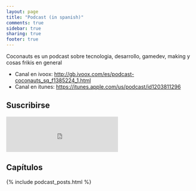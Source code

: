 ```yaml
---
layout: page
title: "Podcast (in spanish)"
comments: true
sidebar: true
sharing: true
footer: true
---
```


Coconauts es un podcast sobre tecnologia, desarrollo, gamedev, making y cosas frikis en general

* Canal en ivoox: http://gb.ivoox.com/es/podcast-coconauts_sq_f1385224_1.html
* Canal en itunes: https://itunes.apple.com/us/podcast/id1203811296

## Suscribirse

<iframe id='button_subscribe_ivoox385224' src='http://www.ivoox.com/_p3_385224_1.html?c1=ff6600&c2=ffffff&c3=000000' frameborder='0' allowfullscreen='' scrolling='no' height='95' style='max-size:300px;' ></iframe>

## Capítulos

{% include podcast_posts.html %}
